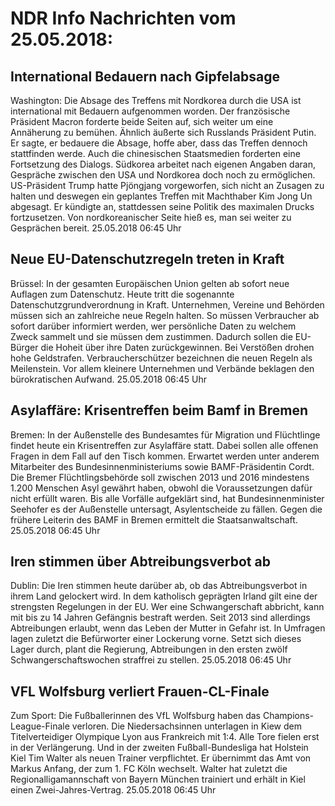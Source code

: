 # NDR Info Nachrichten vom 25.05.2018:


## International Bedauern nach Gipfelabsage
Washington: Die Absage des Treffens mit Nordkorea durch die USA ist international mit Bedauern aufgenommen worden. Der französische Präsident Macron forderte beide Seiten auf, sich weiter um eine Annäherung zu bemühen. Ähnlich äußerte sich Russlands Präsident Putin. Er sagte, er bedauere die Absage, hoffe aber, dass das Treffen dennoch stattfinden werde. Auch die chinesischen Staatsmedien forderten eine Fortsetzung des Dialogs. Südkorea arbeitet nach eigenen Angaben daran, Gespräche zwischen den USA und Nordkorea doch noch zu ermöglichen. US-Präsident Trump hatte Pjöngjang vorgeworfen, sich nicht an Zusagen zu halten und deswegen ein geplantes Treffen mit Machthaber Kim Jong Un abgesagt. Er kündigte an, stattdessen seine Politik des maximalen Drucks fortzusetzen. Von nordkoreanischer Seite hieß es, man sei weiter zu Gesprächen bereit. 25.05.2018 06:45 Uhr 

## Neue EU-Datenschutzregeln treten in Kraft
Brüssel: In der gesamten Europäischen Union gelten ab sofort neue Auflagen zum Datenschutz. Heute tritt die sogenannte Datenschutzgrundverordnung in Kraft. Unternehmen, Vereine und Behörden müssen sich an zahlreiche neue Regeln halten. So müssen Verbraucher ab sofort darüber informiert werden, wer persönliche Daten zu welchem Zweck sammelt und sie müssen dem zustimmen. Dadurch sollen die EU-Bürger die Hoheit über ihre Daten zurückgewinnen. Bei Verstößen drohen hohe Geldstrafen. Verbraucherschützer bezeichnen die neuen Regeln als Meilenstein. Vor allem kleinere Unternehmen und Verbände beklagen den bürokratischen Aufwand. 25.05.2018 06:45 Uhr 

## Asylaffäre: Krisentreffen beim Bamf in Bremen
Bremen: In der Außenstelle des Bundesamtes für Migration und Flüchtlinge findet heute ein Krisentreffen zur Asylaffäre statt. Dabei sollen alle offenen Fragen in dem Fall auf den Tisch kommen. Erwartet werden unter anderem Mitarbeiter des Bundesinnenministeriums sowie BAMF-Präsidentin Cordt. Die Bremer Flüchtlingsbehörde soll zwischen 2013 und 2016 mindestens 1.200 Menschen Asyl gewährt haben, obwohl die Voraussetzungen dafür nicht erfüllt waren. Bis alle Vorfälle aufgeklärt sind, hat Bundesinnenminister Seehofer es der Außenstelle untersagt, Asylentscheide zu fällen. Gegen die frühere Leiterin des BAMF in Bremen ermittelt die Staatsanwaltschaft. 25.05.2018 06:45 Uhr 

## Iren stimmen über Abtreibungsverbot ab
Dublin: Die Iren stimmen heute darüber ab, ob das Abtreibungsverbot in ihrem Land gelockert wird. In dem katholisch geprägten Irland gilt eine der strengsten Regelungen in der EU. Wer eine Schwangerschaft abbricht, kann mit bis zu 14 Jahren Gefängnis bestraft werden. Seit 2013 sind allerdings Abtreibungen erlaubt, wenn das Leben der Mutter in Gefahr ist. In Umfragen lagen zuletzt die Befürworter einer Lockerung vorne. Setzt sich dieses Lager durch, plant die Regierung, Abtreibungen in den ersten zwölf Schwangerschaftswochen straffrei zu stellen. 25.05.2018 06:45 Uhr 

## VFL Wolfsburg verliert Frauen-CL-Finale
Zum Sport: Die Fußballerinnen des VfL Wolfsburg haben das Champions-League-Finale verloren. Die Niedersachsinnen unterlagen in Kiew dem Titelverteidiger Olympique Lyon aus Frankreich mit 1:4. Alle Tore fielen erst in der Verlängerung. Und in der zweiten Fußball-Bundesliga hat Holstein Kiel Tim Walter als neuen Trainer verpflichtet. Er übernimmt das Amt von Markus Anfang, der zum 1. FC Köln wechselt. Walter hat zuletzt die Regionalligamannschaft von Bayern München trainiert und erhält in Kiel einen Zwei-Jahres-Vertrag. 25.05.2018 06:45 Uhr 
